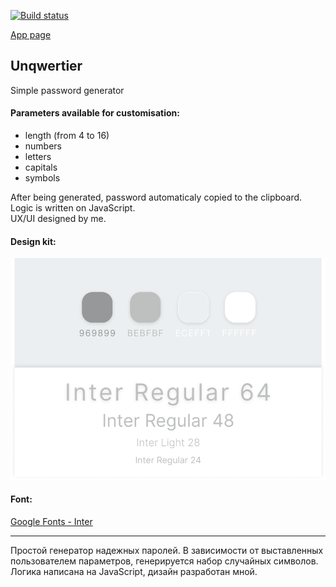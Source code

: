 [![Build status](https://ci.appveyor.com/api/projects/status/7qdaxyvsmsbiah9u?svg=true)](https://ci.appveyor.com/project/kvrdv/unqwertier)

[App page](https://bencubin.github.io/unqwertier/ 'Unqwerty!')

## Unqwertier

Simple password generator

#### Parameters available for customisation:

- length (from 4 to 16)
- numbers
- letters
- capitals
- symbols

After being generated, password automaticaly copied to the clipboard.  
Logic is written on JavaScript.  
UX/UI designed by me.

#### Design kit:

![Design kit](./src/images/design.png)

#### Font:

[Google Fonts - Inter](https://fonts.google.com/specimen/Inter 'Google Fonts - Inter')

---

Простой генератор надежных паролей.
В зависимости от выставленных пользователем параметров, генерируется набор случайных символов.
Логика написана на JavaScript, дизайн разработан мной.
